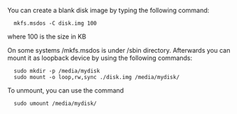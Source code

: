 You can create a blank disk image by typing the following command:

```
  mkfs.msdos -C disk.img 100
```

where 100 is the size in KB

On some systems /mkfs.msdos is under /sbin directory. 
Afterwards you can mount it as loopback device by using the following commands:

```
  sudo mkdir -p /media/mydisk
  sudo mount -o loop,rw,sync ./disk.img /media/mydisk/
```

To unmount, you can use the command

```
  sudo umount /media/mydisk/
```


